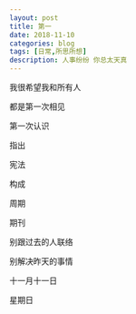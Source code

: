 ```yaml
---
layout: post
title: 第一
date: 2018-11-10
categories: blog
tags: [日常,所思所想]
description: 人事纷纷 你总太天真
---
```

我很希望我和所有人

都是第一次相见

第一次认识

指出

宪法

构成

周期

期刊

别跟过去的人联络

别解决昨天的事情

十一月十一日

星期日
